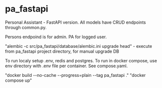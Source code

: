 # pa_fastapi
Personal Assistant - FastAPI version.
All models have CRUD endpoints through common.py.

Persons endpoind is for admin.
PA for logged user.

"alembic -c src/pa_fastapi/database/alembic.ini upgrade head" -
execute from pa_fastapi project directory, for manual upgrade DB

To run localy setup .env, redis and postgres.
To run in docker compose, use env directory with .env file per container.
See compose.yaml.

"docker build --no-cache --progress=plain --tag pa_fastapi ."
"docker compose up"
